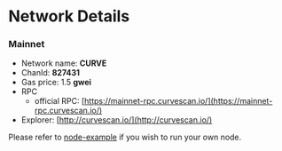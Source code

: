 # Network Details

### Mainnet

* Network name: **CURVE**
* ChanId: **827431**
* Gas price: 1.5 **gwei**
* RPC
  * official RPC: [https://mainnet-rpc.curvescan.io/](https://mainnet-rpc.curvescan.io/)​
* Explorer: [http://curvescan.io/](http://curvescan.io/)​

Please refer to [node-example](https://github.com/Curvenetwork/CurveCoinNetwork/tree/master/node-example) if you wish to run your own node.
